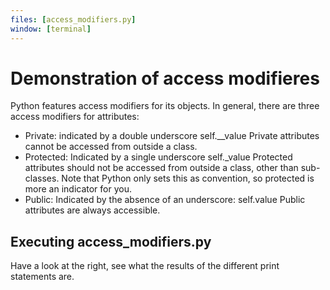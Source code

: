 ```yaml
---
files: [access_modifiers.py]
window: [terminal]
---
```

# Demonstration of access modifieres
Python features access modifiers for its objects.
In general, there are three access modifiers for attributes:
* Private: indicated by a double underscore self.__value Private attributes cannot be accessed from outside a class.
* Protected: Indicated by a single underscore self._value Protected attributes should not be accessed from outside a class, other than sub-classes. Note that Python only sets this as convention, so protected is more an indicator for you.
* Public: Indicated by the absence of an underscore: self.value Public attributes are always accessible.

## Executing access_modifiers.py
Have a look at the right, see what the results of the different print statements are.
